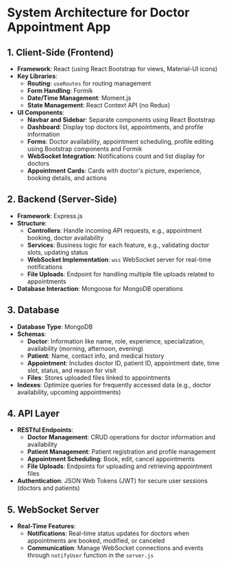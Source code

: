 # System Architecture for Doctor Appointment App

## 1. Client-Side (Frontend)
   - **Framework**: React (using React Bootstrap for views, Material-UI icons)
   - **Key Libraries**:
     - **Routing**: `useRoutes` for routing management
     - **Form Handling**: Formik
     - **Date/Time Management**: Moment.js
     - **State Management**: React Context API (no Redux)
   - **UI Components**:
     - **Navbar and Sidebar**: Separate components using React Bootstrap
     - **Dashboard**: Display top doctors list, appointments, and profile information
     - **Forms**: Doctor availability, appointment scheduling, profile editing using Bootstrap components and Formik
     - **WebSocket Integration**: Notifications count and list display for doctors
     - **Appointment Cards**: Cards with doctor's picture, experience, booking details, and actions

## 2. Backend (Server-Side)
   - **Framework**: Express.js
   - **Structure**:
     - **Controllers**: Handle incoming API requests, e.g., appointment booking, doctor availability
     - **Services**: Business logic for each feature, e.g., validating doctor slots, updating status
     - **WebSocket Implementation**: `wss` WebSocket server for real-time notifications
     - **File Uploads**: Endpoint for handling multiple file uploads related to appointments
   - **Database Interaction**: Mongoose for MongoDB operations

## 3. Database
   - **Database Type**: MongoDB
   - **Schemas**:
     - **Doctor**: Information like name, role, experience, specialization, availability (morning, afternoon, evening)
     - **Patient**: Name, contact info, and medical history
     - **Appointment**: Includes doctor ID, patient ID, appointment date, time slot, status, and reason for visit
     - **Files**: Stores uploaded files linked to appointments
   - **Indexes**: Optimize queries for frequently accessed data (e.g., doctor availability, upcoming appointments)

## 4. API Layer
   - **RESTful Endpoints**:
     - **Doctor Management**: CRUD operations for doctor information and availability
     - **Patient Management**: Patient registration and profile management
     - **Appointment Scheduling**: Book, edit, cancel appointments
     - **File Uploads**: Endpoints for uploading and retrieving appointment files
   - **Authentication**: JSON Web Tokens (JWT) for secure user sessions (doctors and patients)

## 5. WebSocket Server
   - **Real-Time Features**:
     - **Notifications**: Real-time status updates for doctors when appointments are booked, modified, or canceled
     - **Communication**: Manage WebSocket connections and events through `notifyUser` function in the `server.js`
